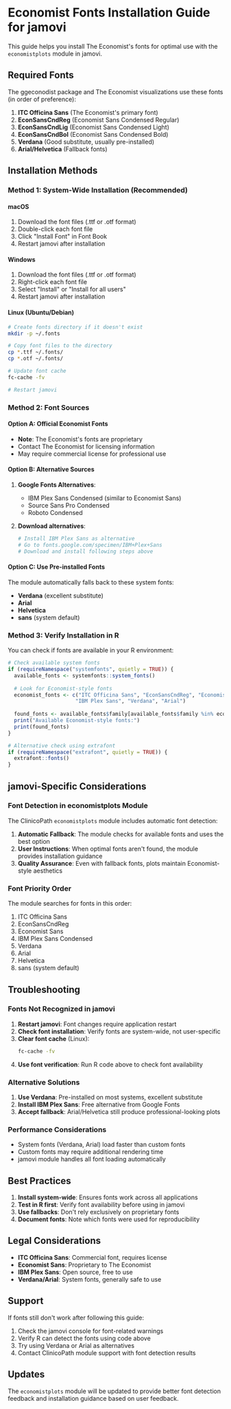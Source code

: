 # Economist Fonts Installation Guide for jamovi

This guide helps you install The Economist's fonts for optimal use with the `economistplots` module in jamovi.

## Required Fonts

The ggeconodist package and The Economist visualizations use these fonts (in order of preference):

1. **ITC Officina Sans** (The Economist's primary font)
2. **EconSansCndReg** (Economist Sans Condensed Regular)
3. **EconSansCndLig** (Economist Sans Condensed Light)
4. **EconSansCndBol** (Economist Sans Condensed Bold)
5. **Verdana** (Good substitute, usually pre-installed)
6. **Arial/Helvetica** (Fallback fonts)

## Installation Methods

### Method 1: System-Wide Installation (Recommended)

#### macOS
1. Download the font files (.ttf or .otf format)
2. Double-click each font file
3. Click "Install Font" in Font Book
4. Restart jamovi after installation

#### Windows
1. Download the font files (.ttf or .otf format)
2. Right-click each font file
3. Select "Install" or "Install for all users"
4. Restart jamovi after installation

#### Linux (Ubuntu/Debian)
```bash
# Create fonts directory if it doesn't exist
mkdir -p ~/.fonts

# Copy font files to the directory
cp *.ttf ~/.fonts/
cp *.otf ~/.fonts/

# Update font cache
fc-cache -fv

# Restart jamovi
```

### Method 2: Font Sources

#### Option A: Official Economist Fonts
- **Note**: The Economist's fonts are proprietary
- Contact The Economist for licensing information
- May require commercial license for professional use

#### Option B: Alternative Sources
1. **Google Fonts Alternatives**:
   - IBM Plex Sans Condensed (similar to Economist Sans)
   - Source Sans Pro Condensed
   - Roboto Condensed

2. **Download alternatives**:
   ```bash
   # Install IBM Plex Sans as alternative
   # Go to fonts.google.com/specimen/IBM+Plex+Sans
   # Download and install following steps above
   ```

#### Option C: Use Pre-installed Fonts
The module automatically falls back to these system fonts:
- **Verdana** (excellent substitute)
- **Arial**
- **Helvetica**
- **sans** (system default)

### Method 3: Verify Installation in R

You can check if fonts are available in your R environment:

```r
# Check available system fonts
if (requireNamespace("systemfonts", quietly = TRUE)) {
  available_fonts <- systemfonts::system_fonts()
  
  # Look for Economist-style fonts
  economist_fonts <- c("ITC Officina Sans", "EconSansCndReg", "Economist Sans", 
                      "IBM Plex Sans", "Verdana", "Arial")
  
  found_fonts <- available_fonts$family[available_fonts$family %in% economist_fonts]
  print("Available Economist-style fonts:")
  print(found_fonts)
}

# Alternative check using extrafont
if (requireNamespace("extrafont", quietly = TRUE)) {
  extrafont::fonts()
}
```

## jamovi-Specific Considerations

### Font Detection in economistplots Module

The ClinicoPath `economistplots` module includes automatic font detection:

1. **Automatic Fallback**: The module checks for available fonts and uses the best option
2. **User Instructions**: When optimal fonts aren't found, the module provides installation guidance
3. **Quality Assurance**: Even with fallback fonts, plots maintain Economist-style aesthetics

### Font Priority Order

The module searches for fonts in this order:
1. ITC Officina Sans
2. EconSansCndReg
3. Economist Sans
4. IBM Plex Sans Condensed
5. Verdana
6. Arial
7. Helvetica
8. sans (system default)

## Troubleshooting

### Fonts Not Recognized in jamovi

1. **Restart jamovi**: Font changes require application restart
2. **Check font installation**: Verify fonts are system-wide, not user-specific
3. **Clear font cache** (Linux):
   ```bash
   fc-cache -fv
   ```
4. **Use font verification**: Run R code above to check font availability

### Alternative Solutions

1. **Use Verdana**: Pre-installed on most systems, excellent substitute
2. **Install IBM Plex Sans**: Free alternative from Google Fonts
3. **Accept fallback**: Arial/Helvetica still produce professional-looking plots

### Performance Considerations

- System fonts (Verdana, Arial) load faster than custom fonts
- Custom fonts may require additional rendering time
- jamovi module handles all font loading automatically

## Best Practices

1. **Install system-wide**: Ensures fonts work across all applications
2. **Test in R first**: Verify font availability before using in jamovi
3. **Use fallbacks**: Don't rely exclusively on proprietary fonts
4. **Document fonts**: Note which fonts were used for reproducibility

## Legal Considerations

- **ITC Officina Sans**: Commercial font, requires license
- **Economist Sans**: Proprietary to The Economist
- **IBM Plex Sans**: Open source, free to use
- **Verdana/Arial**: System fonts, generally safe to use

## Support

If fonts still don't work after following this guide:

1. Check the jamovi console for font-related warnings
2. Verify R can detect the fonts using code above
3. Try using Verdana or Arial as alternatives
4. Contact ClinicoPath module support with font detection results

## Updates

The `economistplots` module will be updated to provide better font detection feedback and installation guidance based on user feedback.